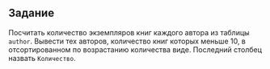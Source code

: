 ## Задание

Посчитать количество экземпляров  книг каждого автора из таблицы `author`.  Вывести тех авторов,  количество книг которых меньше 10, в отсортированном по возрастанию количества виде. Последний столбец назвать `Количество`.
